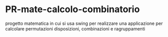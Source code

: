 # PR-mate-calcolo-combinatorio
progetto matematica in cui si usa swing per realizzare una applicazione per calcolare permutazioni disposizioni, combinazioni e ragruppamenti
